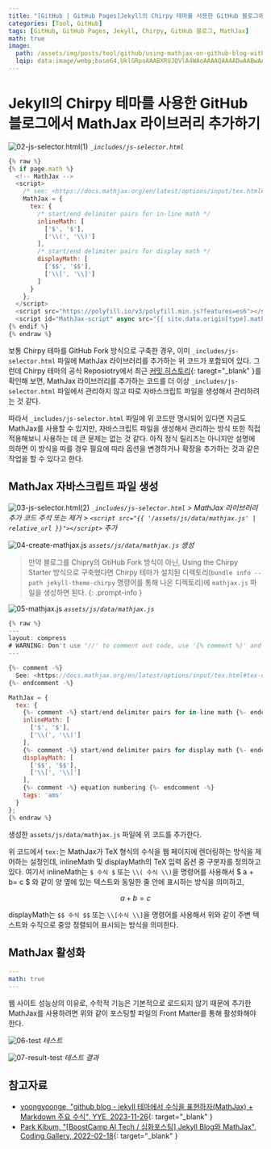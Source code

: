 ```yaml
---
title: "[GitHub | GitHub Pages]Jekyll의 Chirpy 테마를 사용한 GitHub 블로그에 MathJax 라이브러리 추가하기"
categories: [Tool, GitHub]
tags: [GitHub, GitHub Pages, Jekyll, Chirpy, GitHub 블로그, MathJax]
math: true
image:
  path: /assets/img/posts/tool/github/using-mathjax-on-github-blog-with-jekyll's-chirpy-thema/01-mathjax-logo.jpg
  lqip: data:image/webp;base64,UklGRpoAAABXRUJQVlA4WAoAAAAQAAAADwAABwAAQUxQSDIAAAARL0AmbZurmr57yyIiqE8oiG0bejIYEQTgqiDA9vqnsUSI6H+oAERp2HZ65qP/VIAWAFZQOCBCAAAA8AEAnQEqEAAIAAVAfCWkAALp8sF8rgRgAP7o9FDvMCkMde9PK7euH5M1m6VWoDXf2FkP3BqV0ZYbO6NA/VFIAAAA
---
```


# Jekyll의 Chirpy 테마를 사용한 GitHub 블로그에서 MathJax 라이브러리 추가하기

![02-js-selector.html(1)](/assets/img/posts/tool/github/using-mathjax-on-github-blog-with-jekyll's-chirpy-thema/02-js-selector.html(1).jpg)
*`_includes/js-selector.html`*

```javascript
{% raw %}
{% if page.math %}
  <!-- MathJax -->
  <script>
    /* see: <https://docs.mathjax.org/en/latest/options/input/tex.html#tex-options> */
    MathJax = {
      tex: {
        /* start/end delimiter pairs for in-line math */
        inlineMath: [
          ['$', '$'],
          ['\\(', '\\)']
        ],
        /* start/end delimiter pairs for display math */
        displayMath: [
          ['$$', '$$'],
          ['\\[', '\\]']
        ]
      }
    };
  </script>
  <script src="https://polyfill.io/v3/polyfill.min.js?features=es6"></script>
  <script id="MathJax-script" async src="{{ site.data.origin[type].mathjax.js | relative_url }}"></script>
{% endif %}
{% endraw %}
```

보통 Chirpy 테마를 GitHub Fork 방식으로 구축한 경우, 이미 `_includes/js-selector.html` 파일에 MathJax 라이브러리를 추가하는 위 코드가 포함되어 있다. 그런데 Chirpy 테마의 공식 Reposiotry에서 최근 [커밋 히스토리](https://github.com/cotes2020/jekyll-theme-chirpy/commit/44f552cbcee83d037de0e59496bf6bb19eea2691){: taregt="_blank" }를 확인해 보면, MathJax 라이브러리를 추가하는 코드를 더 이상 `_includes/js-selector.html` 파일에서 관리하지 않고 따로 자바스크립트 파일을 생성해서 관리하려는 것 같다. 

따라서 `_includes/js-selector.html` 파일에 위 코드만 명시되어 있다면 지금도 MathJax를 사용할 수 있지만, 자바스크립트 파일을 생성해서 관리하는 방식 또한 직접 적용해보니 사용하는 데 큰 문제는 없는 것 같다. 아직 정식 릴리즈는 아니지만 설명에 의하면 이 방식을 따를 경우 필요에 따라 옵션을 변경하거나 확장을 추가하는 것과 같은 작업을 할 수 있다고 한다.

## MathJax 자바스크립트 파일 생성

![03-js-selector.html(2)](/assets/img/posts/tool/github/using-mathjax-on-github-blog-with-jekyll's-chirpy-thema/03-js-selector.html(2).jpg)
*`_includes/js-selector.html` > MathJax 라이브러리 추가 코드 주석 또는 제거 > `<script src="{{ '/assets/js/data/mathjax.js' | relative_url }}"></script>` 추가*

![04-create-mathjax.js](/assets/img/posts/tool/github/using-mathjax-on-github-blog-with-jekyll's-chirpy-thema/04-create-mathjax.js.jpg)
*`assets/js/data/mathjax.js` 생성*

> 만약 블로그를 Chipry의 GtiHub Fork 방식이 아닌, Using the Chirpy Starter 방식으로 구축했다면 Chirpy 테마가 설치된 디렉토리(`bundle info --path jekyll-theme-chirpy` 명령어를 통해 나온 디렉토리)에 `mathjax.js` 파일을 생성하면 된다.
{: .prompt-info }

![05-mathjax.js](/assets/img/posts/tool/github/using-mathjax-on-github-blog-with-jekyll's-chirpy-thema/05-mathjax.js.jpg)
*`assets/js/data/mathjax.js`*

```javascript
{% raw %}
---
layout: compress
# WARNING: Don't use '//' to comment out code, use '{% comment %}' and '{% endcomment %}' instead.
---

{%- comment -%}
  See: <https://docs.mathjax.org/en/latest/options/input/tex.html#tex-options>
{%- endcomment -%}

MathJax = {
  tex: {
    {%- comment -%} start/end delimiter pairs for in-line math {%- endcomment -%}
    inlineMath: [
      ['$', '$'],
      ['\\(', '\\)']
    ],
    {%- comment -%} start/end delimiter pairs for display math {%- endcomment -%}
    displayMath: [
      ['$$', '$$'],
      ['\\[', '\\]']
    ],
    {%- comment -%} equation numbering {%- endcomment -%}
    tags: 'ams'
  }
};
{% endraw %}
```

생성한 `assets/js/data/mathjax.js` 파일에 위 코드를 추가한다.

위 코드에서 `tex:`는 MathJax가 TeX 형식의 수식을 웹 페이지에 렌더링하는 방식을 제어하는 설정인데, inlineMath 및 displayMath의 TeX 입력 옵션 중 구분자를 정의하고 있다. 여기서 inlineMath는 `$ 수식 $` 또는 `\\( 수식 \\)`을 명령어를 사용해서 $ a + b= c $ 와 같이 양 옆에 있는 텍스트와 동일한 줄 안에 표시하는 방식을 의미하고,

$$ a + b = c $$

displayMath는 `$$ 수식 $$` 또는 `\\[수식 \\]`을 명령어를 사용해서 위와 같이 주변 텍스트와 수직으로 중앙 정렬되어 표시되는 방식을 의미한다.

## MathJax 활성화

```yaml
---
math: true
---
```

웹 사이트 성능상의 이유로, 수학적 기능은 기본적으로 로드되지 않기 때문에 추가한 MathJax를 사용하려면 위와 같이 포스팅할 파일의 Front Matter를 통해 활성화해야 한다.

![06-test](/assets/img/posts/tool/github/using-mathjax-on-github-blog-with-jekyll's-chirpy-thema/06-test.jpg)
*테스트*

![07-result-test](/assets/img/posts/tool/github/using-mathjax-on-github-blog-with-jekyll's-chirpy-thema/07-result-test.jpg)
*테스트 결과*

## 참고자료

- [yoongyoonge, "github blog - jekyll 테마에서 수식을 표현하자(MathJax) + Markdown 주요 수식", YYE, 2023-11-26](https://yoongyoonge.github.io/blog-mathematical-expression/){: target="_blank" }
- [Park Kibum, "[BoostCamp AI Tech / 심화포스팅] Jekyll Blog와 MathJax", Coding Gallery, 2022-02-18](https://cow-coding.github.io/posts/githubblog/){: target="_blank" }